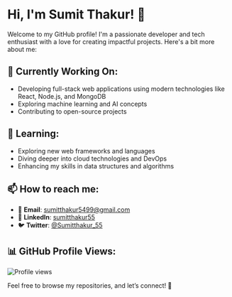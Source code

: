 # Hi, I'm Sumit Thakur! 👋

Welcome to my GitHub profile! I'm a passionate developer and tech enthusiast with a love for creating impactful projects. Here's a bit more about me:

## 🔭 Currently Working On:
- Developing full-stack web applications using modern technologies like React, Node.js, and MongoDB
- Exploring machine learning and AI concepts
- Contributing to open-source projects

## 🌱 Learning:
- Exploring new web frameworks and languages
- Diving deeper into cloud technologies and DevOps
- Enhancing my skills in data structures and algorithms

## 📫 How to reach me:

- 📧 **Email**: [sumitthakur5499@gmail.com](mailto:sumitthakur5499@gmail.com)
- 🔗 **LinkedIn**: [sumitthakur55](https://www.linkedin.com/in/sumitthakur55)
- 🐦 **Twitter**: [@Sumitthakur_55](https://twitter.com/Sumitthakur_55)

## 📊 GitHub Profile Views:
![Profile views](https://komarev.com/ghpvc/?username=SumitThakur-55&color=dc143c)

Feel free to browse my repositories, and let’s connect! 🙂
